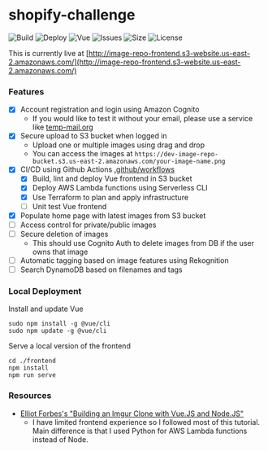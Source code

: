 # shopify-challenge

![Build](https://github.com/ptaranat/shopify-challenge/actions/workflows/build.yml/badge.svg)
![Deploy](https://github.com/ptaranat/shopify-challenge/actions/workflows/deployer.yml/badge.svg)
![Vue](https://img.shields.io/badge/vue-2.6.12-green.svg)
![Issues](https://img.shields.io/github/issues/ptaranat/shopify-challenge)
![Size](https://img.shields.io/github/repo-size/ptaranat/shopify-challenge)
![License](https://img.shields.io/github/license/ptaranat/shopify-challenge)

This is currently live at [http://image-repo-frontend.s3-website.us-east-2.amazonaws.com/](http://image-repo-frontend.s3-website.us-east-2.amazonaws.com/)

### Features

- [x] Account registration and login using Amazon Cognito
  - If you would like to test it without your email, please use a service like [temp-mail.org](https://temp-mail.org/)
- [x] Secure upload to S3 bucket when logged in
  - Upload one or multiple images using drag and drop
  - You can access the images at `https://dev-image-repo-bucket.s3.us-east-2.amazonaws.com/your-image-name.png`
- [x] CI/CD using Github Actions [.github/workflows](.github/workflows)
  - [x] Build, lint and deploy Vue frontend in S3 bucket
  - [x] Deploy AWS Lambda functions using Serverless CLI
  - [x] Use Terraform to plan and apply infrastructure
  - [ ] Unit test Vue frontend
- [x] Populate home page with latest images from S3 bucket
- [ ] Access control for private/public images
- [ ] Secure deletion of images
  - This should use Cognito Auth to delete images from DB if the user owns that image
- [ ] Automatic tagging based on image features using Rekognition
- [ ] Search DynamoDB based on filenames and tags

### Local Deployment

Install and update Vue

```
sudo npm install -g @vue/cli
sudo npm update -g @vue/cli
```

Serve a local version of the frontend

```
cd ./frontend
npm install
npm run serve
```

### Resources

- [Elliot Forbes's "Building an Imgur Clone with Vue.JS and Node.JS"](https://tutorialedge.net/projects/building-imgur-clone-vuejs-nodejs/)
  - I have limited frontend experience so I followed most of this tutorial. Main difference is that I used Python for AWS Lambda functions instead of Node.

